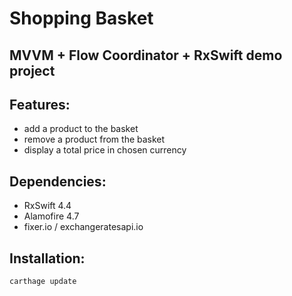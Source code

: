 #  Shopping Basket

## MVVM + Flow Coordinator + RxSwift demo project

## Features:
- add a product to the basket
- remove a product from the basket
- display a total price in chosen currency

## Dependencies:
- RxSwift 4.4
- Alamofire 4.7
- fixer.io / exchangeratesapi.io

## Installation:
```
carthage update
```
